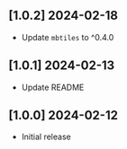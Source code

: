 ## [1.0.2] 2024-02-18

- Update `mbtiles` to ^0.4.0

## [1.0.1] 2024-02-13

- Update README

## [1.0.0] 2024-02-12

- Initial release
